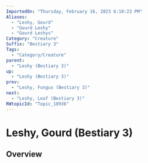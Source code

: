 ```yaml
---
ImportedOn: "Thursday, February 16, 2023 6:10:23 PM"
Aliases:
  - "Leshy, Gourd"
  - "Gourd Leshy"
  - "Gourd Leshys"
Category: "Creature"
Suffix: "Bestiary 3"
Tags:
  - "Category/Creature"
parent:
  - "Leshy (Bestiary 3)"
up:
  - "Leshy (Bestiary 3)"
prev:
  - "Leshy, Fungus (Bestiary 3)"
next:
  - "Leshy, Leaf (Bestiary 3)"
RWtopicId: "Topic_10936"
---
```

# Leshy, Gourd (Bestiary 3)
## Overview
